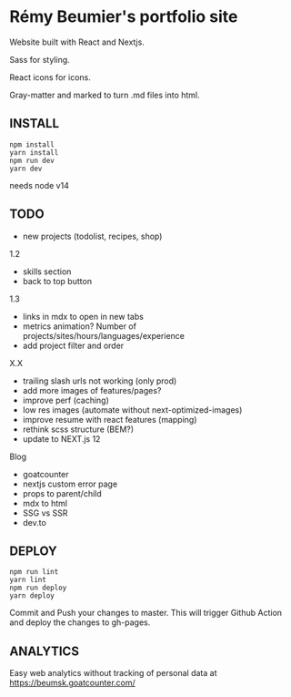 # Rémy Beumier's portfolio site

Website built with React and Nextjs.

Sass for styling.

React icons for icons.

Gray-matter and marked to turn .md files into html.

## INSTALL

```
npm install
yarn install
npm run dev
yarn dev
```

needs node v14

## TODO

- new projects (todolist, recipes, shop)

1.2
- skills section
- back to top button

1.3
- links in mdx to open in new tabs
- metrics animation? Number of projects/sites/hours/languages/experience
- add project filter and order

X.X
- trailing slash urls not working (only prod)
- add more images of features/pages?
- improve perf (caching)
- low res images (automate without next-optimized-images)
- improve resume with react features (mapping)
- rethink scss structure (BEM?)
- update to NEXT.js 12

Blog
- goatcounter
- nextjs custom error page
- props to parent/child
- mdx to html
- SSG vs SSR
- dev.to

## DEPLOY

```
npm run lint
yarn lint
npm run deploy
yarn deploy
```

Commit and Push your changes to master.
This will trigger Github Action and deploy the changes to gh-pages.

## ANALYTICS

Easy web analytics without tracking of personal data at https://beumsk.goatcounter.com/
